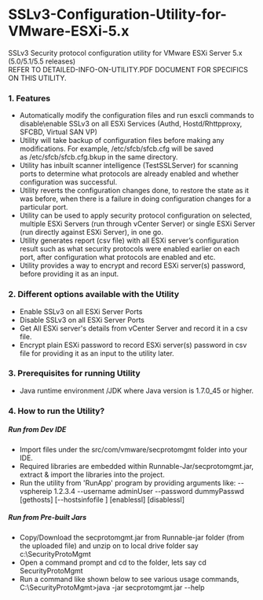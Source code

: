 # SSLv3-Configuration-Utility-for-VMware-ESXi-5.x
SSLv3 Security protocol configuration utility for VMware ESXi Server 5.x (5.0/5.1/5.5 releases)  
REFER TO DETAILED-INFO-ON-UTILITY.PDF DOCUMENT FOR SPECIFICS ON THIS UTILITY.

### 1. Features
* Automatically modify the configuration files and run esxcli commands to disable\enable SSLv3 on all ESXi Services (Authd, Hostd/Rhttpproxy, SFCBD, Virtual SAN VP)  
* Utility will take backup of configuration files before making any modifications. For example, /etc/sfcb/sfcb.cfg will be saved as /etc/sfcb/sfcb.cfg.bkup in the same directory.  
* Utility has inbuilt scanner intelligence (TestSSLServer) for scanning ports to determine what protocols are already enabled and whether configuration was successful.  
* Utility reverts the configuration changes done, to restore the state as it was before, when there is a failure in doing configuration changes for a particular port.  
* Utility can be used to apply security protocol configuration on selected, multiple ESXi Servers (run through vCenter Server) or single ESXi Server (run directly against ESXi Server), in one go.  
* Utility generates report (csv file) with all ESXi server’s configuration result such as what security protocols were enabled earlier on each port, after configuration what protocols are enabled and etc.  
* Utility provides a way to encrypt and record ESXi server(s) password, before providing it as an input.  

### 2. Different options available with the Utility
* Enable SSLv3 on all ESXi Server Ports
* Disable SSLv3 on all ESXi Server Ports
* Get All ESXi server's details from vCenter Server and record it in a csv file.
* Encrypt plain ESXi password to record ESXi server(s) password in csv file for providing it as an input to the utility later.

### 3. Prerequisites for running Utility
* Java runtime environment /JDK where Java version is 1.7.0_45 or higher.

### 4. How to run the Utility?
##### Run from Dev IDE
* Import files under the src/com/vmware/secprotomgmt folder into your IDE.
* Required libraries are embedded within Runnable-Jar/secprotomgmt.jar, extract & import the libraries into the project.
* Run the utility from 'RunApp' program by providing arguments like: --vsphereip 1.2.3.4  --username adminUser --password dummyPasswd  [gethosts] [--hostsinfofile <pathToHostsListfile>] [enablessl] [disablessl]

##### Run from Pre-built Jars
* Copy/Download the secprotomgmt.jar from Runnable-jar folder (from the uploaded file) and unzip on to local drive folder say c:\SecurityProtoMgmt
* Open a command prompt and cd to the folder, lets say
cd SecurityProtoMgmt
* Run a command like shown below to see various usage commands, 
C:\SecurityProtoMgmt>java -jar secprotomgmt.jar --help
